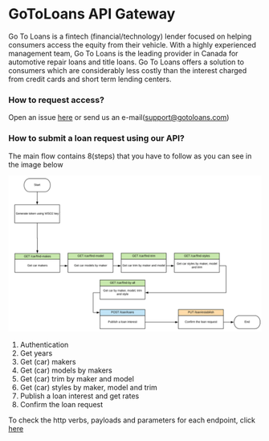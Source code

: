 # GoToLoans API Gateway

Go To Loans is a fintech (financial/technology) lender focused on helping consumers access the equity from their vehicle. With a highly experienced management team, Go To Loans is the leading provider in Canada for automotive repair loans and title loans. Go To Loans offers a solution to consumers which are considerably less costly than the interest charged from credit cards and short term lending centers.

### How to request access?

Open an issue [here](https://github.com/gotoloans/gtl-gateway/issues) or send us an e-mail(support@gotoloans.com)

### How to submit a loan request using our API?

The main flow contains 8(steps) that you have to follow as you can see in the image below

<a href="https://app.gotoloans.com"><img src="https://raw.githubusercontent.com/gotoloans/gtl-gateway/master/images/gtl-flow.png" ></a>

1) Authentication
2) Get years
3) Get (car) makers
4) Get (car) models by makers
5) Get (car) trim by maker and model
6) Get (car) styles by maker, model and trim
7) Publish a loan interest and get rates
8) Confirm the loan request


To check the http verbs, payloads and parameters for each endpoint, click [here](https://api.cloud.wso2.com/store/apis/info?name=GoToLoans&version=1.0&provider=admin@gotoloans.com@gotoloansinc&tenant=gotoloansinc#tab1)



